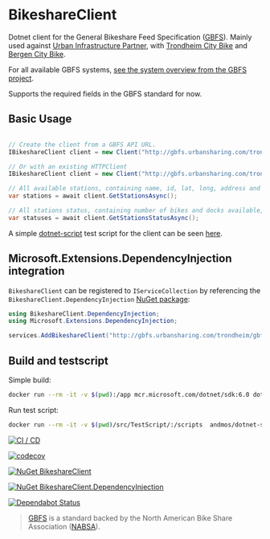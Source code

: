 BikeshareClient
===

Dotnet client for the General Bikeshare Feed Specification ([GBFS](https://github.com/NABSA/gbfs)).
Mainly used against [Urban Infrastructure Partner](https://urbansharing.com/), with [Trondheim City Bike](https://trondheimbysykkel.no/en/open-data) and [Bergen City Bike](https://bergenbysykkel.no/en/apne-data).

For all available GBFS systems, [see the system overview from the GBFS project](https://github.com/NABSA/gbfs/blob/master/systems.csv).

Supports the required fields in the GBFS standard for now.

## Basic Usage

```csharp

// Create the client from a GBFS API URL.
IBikeshareClient client = new Client("http://gbfs.urbansharing.com/trondheim/gbfs.json");

// Or with an existing HTTPClient
IBikeshareClient client = new Client("http://gbfs.urbansharing.com/trondheim/gbfs.json", httpClient);

// All available stations, containing name, id, lat, long, address and capacity
var stations = await client.GetStationsAsync();

// All stations status, containing number of bikes and docks available, is renting, is returning etc.
var statuses = await client.GetStationsStatusAsync();

```

A simple [dotnet-script](https://github.com/filipw/dotnet-script) test script for the client can be seen [here](https://github.com/andmos/BikeshareClient/blob/master/src/TestScript/main.csx).

## Microsoft.Extensions.DependencyInjection integration

`BikeshareClient` can be registered to `IServiceCollection` by referencing the `BikeshareClient.DependencyInjection` [NuGet package](https://www.nuget.org/packages/BikeshareClient.DependencyInjection/):

```csharp
using BikeshareClient.DependencyInjection;
using Microsoft.Extensions.DependencyInjection;

services.AddBikeshareClient("http://gbfs.urbansharing.com/trondheim/gbfs.json");
```

## Build and testscript

Simple build:

```bash
docker run --rm -it -v $(pwd):/app mcr.microsoft.com/dotnet/sdk:6.0 dotnet pack app/src/BikeshareClient -o /app
```

Run test script:

```bash
docker run --rm -it -v $(pwd)/src/TestScript/:/scripts  andmos/dotnet-script main.csx "Skansen"
```

[![CI / CD](https://github.com/andmos/BikeshareClient/actions/workflows/ci.yaml/badge.svg?branch=master)](https://github.com/andmos/BikeshareClient/actions/workflows/ci.yaml)

[![codecov](https://codecov.io/gh/andmos/BikeshareClient/branch/master/graph/badge.svg)](https://codecov.io/gh/andmos/BikeshareClient)

[![NuGet BikeshareClient](https://img.shields.io/nuget/v/BikeshareClient.svg)](https://www.nuget.org/packages/BikeshareClient/)

[![NuGet BikeshareClient.DependencyInjection](https://img.shields.io/nuget/v/BikeshareClient.DependencyInjection.svg)](https://www.nuget.org/packages/BikeshareClient.DependencyInjection/)

[![Dependabot Status](https://api.dependabot.com/badges/status?host=github&repo=andmos/BikeshareClient)](https://dependabot.com)

>[GBFS](https://github.com/NABSA/gbfs) is a standard backed by the North American Bike Share Association ([NABSA](https://nabsa.net/)).
